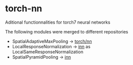 torch-nn
========

Aditional functionnalities for torch7 neural networks

The following modules were merged to different repositories

* SpatialAdaptiveMaxPooling -> [torch/nn](https://github.com/torch/nn)
* LocalResponseNormalization -> [inn](https://github.com/szagoruyko/imagine-nn) as LocalSameResponseNormalization
* SpatialPyramidPooling -> [inn](https://github.com/szagoruyko/imagine-nn)
